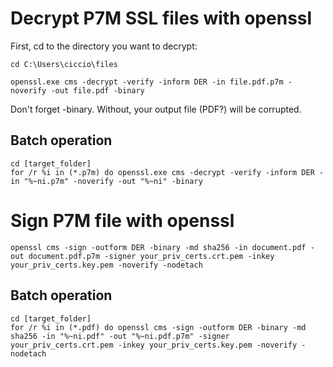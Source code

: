 # Decrypt P7M SSL files with openssl

First, cd to the directory you want to decrypt: 

    cd C:\Users\ciccio\files

    openssl.exe cms -decrypt -verify -inform DER -in file.pdf.p7m -noverify -out file.pdf -binary

Don't forget -binary. Without, your output file (PDF?) will be corrupted.

## Batch operation

    cd [target_folder]
    for /r %i in (*.p7m) do openssl.exe cms -decrypt -verify -inform DER -in "%~ni.p7m" -noverify -out "%~ni" -binary

# Sign P7M file with openssl

    openssl cms -sign -outform DER -binary -md sha256 -in document.pdf -out document.pdf.p7m -signer your_priv_certs.crt.pem -inkey your_priv_certs.key.pem -noverify -nodetach
    
## Batch operation 

    cd [target_folder]
    for /r %i in (*.pdf) do openssl cms -sign -outform DER -binary -md sha256 -in "%~ni.pdf" -out "%~ni.pdf.p7m" -signer your_priv_certs.crt.pem -inkey your_priv_certs.key.pem -noverify -nodetach
